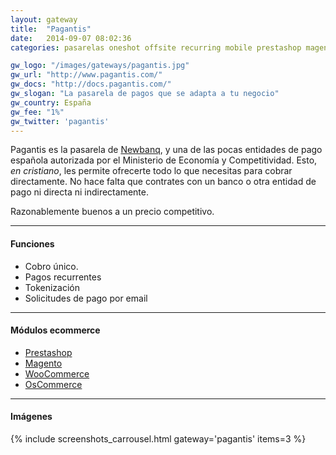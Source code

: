 ```yaml
---
layout: gateway
title:  "Pagantis"
date:   2014-09-07 08:02:36
categories: pasarelas oneshot offsite recurring mobile prestashop magento woocommerce token

gw_logo: "/images/gateways/pagantis.jpg"
gw_url: "http://www.pagantis.com/"
gw_docs: "http://docs.pagantis.com/"
gw_slogan: "La pasarela de pagos que se adapta a tu negocio"
gw_country: España
gw_fee: "1%"
gw_twitter: 'pagantis'
---
```


Pagantis es la pasarela de [Newbanq](http://www.newbanq.com), y una de las pocas entidades de pago española autorizada por el Ministerio de Economía y Competitividad. Esto, _en cristiano_, les permite ofrecerte todo lo que necesitas para cobrar directamente. No hace falta que contrates con un banco o otra entidad de pago ni directa ni indirectamente.

Razonablemente buenos a un precio competitivo.


-------------

#### Funciones

- Cobro único.
- Pagos recurrentes
- Tokenización
- Solicitudes de pago por email

-------------

#### Módulos ecommerce

- [Prestashop](https://github.com/pagantis/pagantis-prestashop)
- [Magento](https://github.com/pagantis/pagantis-magento)
- [WooCommerce](https://github.com/pagantis/pagantis-woocommerce)
- [OsCommerce](https://github.com/pagantis/pagantis-oscommerce)

-------------

#### Imágenes

{% include screenshots_carrousel.html gateway='pagantis' items=3 %}